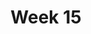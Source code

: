 ---
title: Week 15
days:
  - date: 2024-04-22
    events:
      "**Lecture 36**{: .label .label-lec} Wrapping up part III":
  - date: 2023-04-24
    events:
      "**Lecture 37**{: .label .label-lec} Structured Review ":
      "**Lab**{: .label .label-lab} Final Review ":
  - date: 2023-04-26
    events:
      "**Lecture 38**{: .label .label-lec} Gameshow Review ": 
---